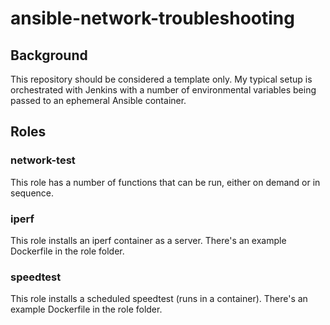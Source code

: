 # ansible-network-troubleshooting

## Background
This repository should be considered a template only. My typical setup is orchestrated with Jenkins with a number of
environmental variables being passed to an ephemeral Ansible container.

## Roles

### network-test
This role has a number of functions that can be run, either on demand or in sequence.

### iperf
This role installs an iperf container as a server. There's an example Dockerfile in the role folder.

### speedtest
This role installs a scheduled speedtest (runs in a container). There's an example Dockerfile in the role folder.

